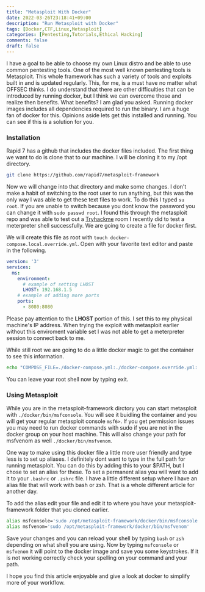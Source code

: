 ```yaml
---
title: "Metasploit With Docker"
date: 2022-03-26T23:18:41+09:00
description: "Run Metasploit with Docker"
tags: [Docker,CTF,Linux,Metasploit]
categories: [Pentesting,Tutorials,Ethical Hacking]
comments: false
draft: false
---
```


I have a goal to be able to choose my own Linux distro and be able to use common pentesting tools. One of the most well known pentesting tools is Metasploit. This whole framework has such a variety of tools and exploits built in and is updated regularly. This, for me, is a must have no matter what OFFSEC thinks. I do understand that there are other difficulties that can be introduced by running docker, but I think we can overcome those and realize then benefits. What benefits? I am glad you asked. Running docker images includes all dependencies required to run the binary. I am a huge fan of docker for this. Opinions aside lets get this installed and running. You can see if this is a solution for you.

### Installation

Rapid 7 has a github that includes the docker files included. The first thing we want to do is clone that to our machine. I will be cloning it to my /opt directory.
```bash
git clone https://github.com/rapid7/metasploit-framework
```

Now we will change into that directory and make some changes. I don't make a habit of switching to the root user to run anything, but this was the only way I was able to get these text files to work. To do this I typed ```su root```. If you are unable to switch because you dont know the password you can change it with ```sudo passwd root```. I found this through the metasploit repo and was able to test out a [Tryhackme](https://tryhackme.com) room I recently did to test a meterpreter shell successfully. We are going to create a file for docker first. 

We will create this file as root with ```touch docker-compose.local.override.yml```. Open with your favorite text editor and paste in the following.

```yaml
version: '3'
services:
  ms:
    environment:
      # example of setting LHOST
      LHOST: 192.168.1.5
    # example of adding more ports
    ports:
      - 8080:8080
```

Please pay attention to the __LHOST__ portion of this. I set this to my physical machine's IP address. When trying the exploit with metasploit earlier without this enviroment variable set I was not able to get a meterpreter session to connect back to me. 

While still root we are going to do a little docker magic to get the container to see this information.

```bash
echo "COMPOSE_FILE=./docker-compose.yml:./docker-compose.override.yml:./docker-compose.local.override.yml" >> .env
```

You can leave your root shell now by typing exit.

### Using Metasploit

While you are in the metasploit-framework dirctory you can start metasploit with ```./docker/bin/msfconsole```. You will see it buidling the container and you will get your regular metasploit console ```msf6>```. If you get permission issues you may need to run docker commands with sudo if you are not in the docker group on your host machine. This will also change your path for msfvenom as well ```./docker/bin/msfvenom```.

One way to make using this docker file a little more user friendly and type less is to set up aliases. I definitely dont want to type in the full path for running metasploit. You can do this by adding this to your $PATH, but I chose to set an alias for these. To set a permanent alias you will want to add it to your ```.bashrc``` or ```.zshrc``` file. I have a little different setup where I have an alias file that will work with bash or zsh. That is a whole different article for another day.

To add the alias edit your file and edit it to where you have your metasploit-framework folder that you cloned earlier.
```bash
alias msfconsole='sudo /opt/metasploit-framework/docker/bin/msfconsole'
alias msfvenom='sudo /opt/metasploit-framework/docker/bin/msfvenom'
```
Save your changes and you can reload your shell by typing ```bash``` or ```zsh``` depending on what shell you are using. Now by typing ```msfconsole``` or ```msfvenom``` it will point to the docker image and save you some keystrokes. If it is not working correctly check your spelling on your command and your path.

I hope you find this article enjoyable and give a look at docker to simplify more of your workflow.